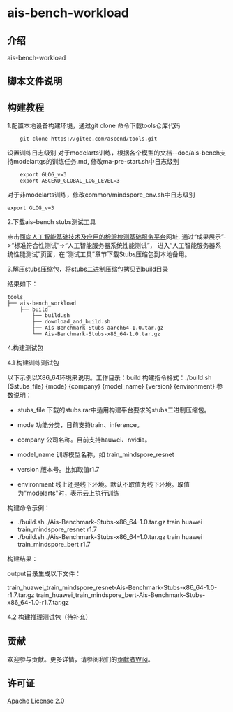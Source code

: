 # ais-bench-workload

## 介绍

ais-bench-workload

## 脚本文件说明


## 构建教程
1.配置本地设备构建环境，通过git clone 命令下载tools仓库代码
```
    git clone https://gitee.com/ascend/tools.git
```
设置训练日志级别
对于modelarts训练，根据各个模型的文档--doc/ais-bench支持modelartgs的训练任务.md, 修改ma-pre-start.sh中日志级别
```
    export GLOG_v=3
    export ASCEND_GLOBAL_LOG_LEVEL=3
```
对于非modelarts训练，修改common/mindspore_env.sh中日志级别
```
export GLOG_v=3
```


2.下载ais-bench stubs测试工具

点击[面向人工智能基础技术及应用的检验检测基础服务平台](http://www.aipubservice.com/#/show/compliance/detail/127)网址, 通过“成果展示”->“标准符合性测试”->“人工智能服务器系统性能测试”， 进入“人工智能服务器系统性能测试”页面，在“测试工具”章节下载Stubs压缩包到本地备用。


3.解压stubs压缩包，将stubs二进制压缩包拷贝到build目录

结果如下：
```
tools
├── ais-bench_workload
    ├── build
        ├── build.sh
        ├── download_and_build.sh
        ├── Ais-Benchmark-Stubs-aarch64-1.0.tar.gz
        └── Ais-Benchmark-Stubs-x86_64-1.0.tar.gz
```

4.构建测试包

4.1 构建训练测试包

以下示例以X86_64环境来说明。工作目录：build
构建指令格式：./build.sh  {$stubs_file} {mode} {company} {model_name} {version} {environment}
参数说明：
+ stubs_file 下载的stubs.rar中适用构建平台要求的stubs二进制压缩包。
+ mode  功能分类，目前支持train、inference。

+ company 公司名称。目前支持hauwei、nvidia。
+ model_name 训练模型名称，如 train_mindspore_resnet
+ version  版本号。比如取值r1.7
+ environment 线上还是线下环境。默认不取值为线下环境。取值为"modelarts"时，表示云上执行训练

构建命令示例：

+ ./build.sh  ./Ais-Benchmark-Stubs-x86_64-1.0.tar.gz train huawei train_mindspore_resnet r1.7
+ ./build.sh  ./Ais-Benchmark-Stubs-x86_64-1.0.tar.gz train huawei train_mindspore_bert r1.7



构建结果：

output目录生成以下文件：

train_huawei_train_mindspore_resnet-Ais-Benchmark-Stubs-x86_64-1.0-r1.7.tar.gz
train_huawei_train_mindspore_bert-Ais-Benchmark-Stubs-x86_64-1.0-r1.7.tar.gz

4.2 构建推理测试包（待补充）
## 贡献

欢迎参与贡献。更多详情，请参阅我们的[贡献者Wiki](../CONTRIBUTING.md)。

## 许可证
[Apache License 2.0](LICENSE)

